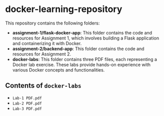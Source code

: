 # docker-learning-repository

This repository contains the following folders:

* **assignment-1/flask-docker-app**: This folder contains the code and resources for Assignment 1, which involves building a Flask application and containerizing it with Docker.
* **assignment-2/backend-app**: This folder contains the code and resources for Assignment 2.
* **docker-labs**: This folder contains three PDF files, each representing a Docker lab exercise. These labs provide hands-on experience with various Docker concepts and functionalities.

## Contents of `docker-labs`

* `Lab-1 PDF.pdf` 
* `Lab-2 PDF.pdf` 
* `Lab-3 PDF.pdf` 
